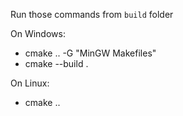 Run those commands from `build` folder

On Windows:
- cmake .. -G "MinGW Makefiles"
- cmake --build .

On Linux:
- cmake ..
